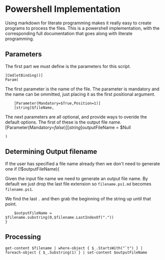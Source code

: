Powershell Implementation
===

Using markdown for literate programming makes it really easy to create programs to process the files. This is a powershell implementation, with the corresponding full documentation that goes along with literate programming.

Parameters
---

The first part we must define is the parameters for this script.

	[CmdletBinding()]
	Param(

The first parameter is the name of the file. The parameter is mandatory and the name can be ommitted, just placing it as the first positional argument.

		[Parameter(Mandatory=$True,Position=1)]
		[string]$fileName,

The next parameters are all optional, and provide ways to overide the default options. The first of these is the output file name.
		[Parameter(Mandatory=$false)]
		[string]$outputFileName = $Null

	)
	
Determining Output filename
---

If the user has specified a file name already then we don't need to generate one
	if (!$outputFileName){

Given the input file name we need to generate an output file name. By default we just drop the last file extension so `filename.ps1.md` becomes `filename.ps1`. 

We find the last `.` and then grab the beginning of the string up until that point.

		$outputFileName = $filename.substring(0,$filename.LastIndexOf("."))
	}
	

Processing
---

	get-content $filename | where-object { $_.StartsWith("`t") } | foreach-object { $_.Substring(1) } | set-content $outputFileName